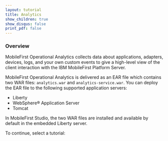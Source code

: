 ```yaml
---
layout: tutorial
title: Analytics
show_children: true
show_disqus: false
print_pdf: false
---
```

### Overview

MobileFirst Operational Analytics collects data about applications, adapters, devices, logs, and your own custom events to give a high-level view of the client interaction with the IBM MobileFirst Platform Server.

MobileFirst Operational Analytics is delivered as an EAR file which contains two WAR files: `analytics.war` and `analytics-service.war`. You can deploy the EAR file to the following supported application servers:

* Liberty
* WebSphere® Application Server
* Tomcat

In MobileFirst Studio, the two WAR files are installed and available by default in the embedded Liberty server.

To continue, select a tutorial:
